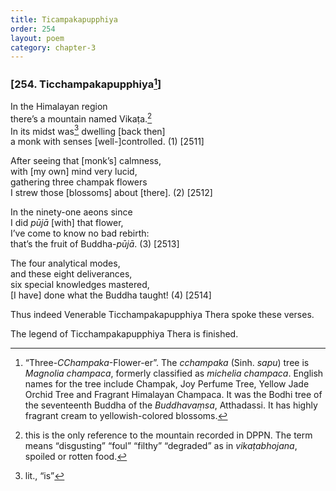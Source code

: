 ```yaml
---
title: Ticampakapupphiya
order: 254
layout: poem
category: chapter-3
---
```


### \[254. Ti<span class="diacritics" data-state="on">c</span><span class="no-diacritics" data-state="off">ch</span>ampakapupphiya[^1]\]

In the Himalayan region  
there’s a mountain named Vikaṭa.[^2]  
In its midst was[^3] dwelling \[back then\]  
a monk with senses \[well-\]controlled. (1) \[2511\]

After seeing that \[monk’s\] calmness,  
with \[my own\] mind very lucid,  
gathering three champak flowers  
I strew those \[blossoms\] about \[there\]. (2) \[2512\]

In the ninety-one aeons since  
I did *pūjā* \[with\] that flower,  
I’ve come to know no bad rebirth:  
that’s the fruit of Buddha-*pūjā*. (3) \[2513\]

The four analytical modes,  
and these eight deliverances,  
six special knowledges mastered,  
\[I have\] done what the Buddha taught! (4) \[2514\]

Thus indeed Venerable Ti<span class="diacritics" data-state="on">c</span><span class="no-diacritics" data-state="off">ch</span>ampakapupphiya Thera spoke these verses.

The legend of Ti<span class="diacritics" data-state="on">c</span><span class="no-diacritics" data-state="off">ch</span>ampakapupphiya Thera is finished.

[^1]: “Three-*<span class="diacritics" data-state="on">C</span><span class="no-diacritics" data-state="off">Ch</span>ampaka*-Flower-er”. The *<span class="diacritics" data-state="on">c</span><span class="no-diacritics" data-state="off">ch</span>ampaka* (Sinh. *sapu*) tree is *Magnolia champaca*, formerly classified as *michelia champaca*. English names for the tree include Champak, Joy Perfume Tree, Yellow Jade Orchid Tree and Fragrant Himalayan Champaca. It was the Bodhi tree of the seventeenth Buddha of the *Buddhavaṃsa*, Atthadassi. It has highly fragrant cream to yellowish-colored blossoms.

[^2]: this is the only reference to the mountain recorded in DPPN. The term means “disgusting” “foul” “filthy” “degraded” as in *vikaṭabhojana*, spoiled or rotten food.

[^3]: lit., “is”
